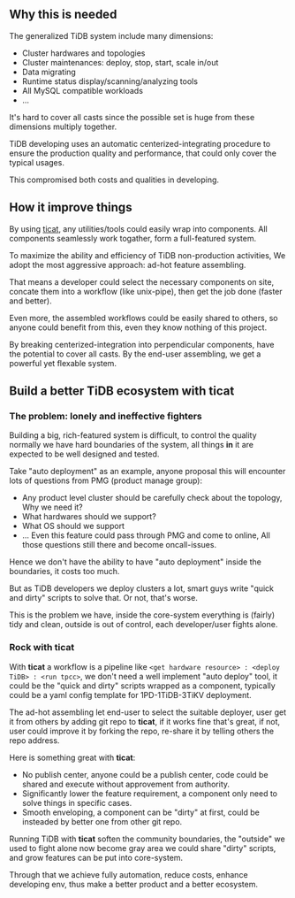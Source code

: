 ## Why this is needed
The generalized TiDB system include many dimensions:
* Cluster hardwares and topologies
* Cluster maintenances: deploy, stop, start, scale in/out
* Data migrating
* Runtime status display/scanning/analyzing tools
* All MySQL compatible workloads
* ...

It's hard to cover all casts since the possible set is huge from these dimensions multiply together.

TiDB developing uses an automatic centerized-integrating procedure to ensure the production quality and performance,
that could only cover the typical usages.

This compromised both costs and qualities in developing.

## How it improve things
By using [ticat](https://github.com/innerr/ticat), any utilities/tools could easily wrap into components.
All components seamlessly work togather, form a full-featured system.

To maximize the ability and efficiency of TiDB non-production activities,
We adopt the most aggressive approach: ad-hot feature assembling.

That means a developer could select the necessary components on site,
concate them into a workflow (like unix-pipe), then get the job done (faster and better).

Even more, the assembled workflows could be easily shared to others,
so anyone could benefit from this, even they know nothing of this project.

By breaking centerized-integration into perpendicular components,
have the potential to cover all casts.
By the end-user assembling, we get a powerful yet flexable system.

## Build a better TiDB ecosystem with ticat

### The problem: lonely and ineffective fighters
Building a big, rich-featured system is difficult,
to control the quality normally we have hard boundaries of the system,
all things **in** it are expected to be well designed and tested.

Take "auto deployment" as an example,
anyone proposal this will encounter lots of questions from PMG (product manage group):
* Any product level cluster should be carefully check about the topology, Why we need it?
* What hardwares should we support?
* What OS should we support
* ...
Even this feature could pass through PMG and come to online,
All those questions still there and become oncall-issues.

Hence we don't have the ability to have "auto deployment" inside the boundaries,
it costs too much.

But as TiDB developers we deploy clusters a lot,
smart guys write "quick and dirty" scripts to solve that. Or not, that's worse.

This is the problem we have, inside the core-system everything is (fairly) tidy and clean,
outside is out of control, each developer/user fights alone.

### Rock with ticat
With **ticat** a workflow is a pipeline like `<get hardware resource> : <deploy TiDB> : <run tpcc>`,
we don't need a well implement "auto deploy" tool,
it could be the "quick and dirty" scripts wrapped as a component,
typically could be a yaml config template for 1PD-1TiDB-3TiKV deployment.

The ad-hot assembling let end-user to select the suitable deployer,
user get it from others by adding git repo to **ticat**,
if it works fine that's great, if not, user could improve it by forking the repo,
re-share it by telling others the repo address.

Here is something great with **ticat**:
* No publish center, anyone could be a publish center, code could be shared and execute without approvement from authority.
* Significantly lower the feature requirement, a component only need to solve things in specific cases.
* Smooth enveloping, a component can be "dirty" at first, could be insteaded by better one from other git repo.

Running TiDB with **ticat** soften the community boundaries,
the "outside" we used to fight alone now become gray area we could share "dirty" scripts,
and grow features can be put into core-system.

Through that we achieve fully automation, reduce costs, enhance developing env,
thus make a better product and a better ecosystem.

